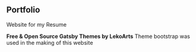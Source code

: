 ## Portfolio

Website for my Resume

**Free & Open Source Gatsby Themes by LekoArts** Theme bootstrap was used in the making of this website

